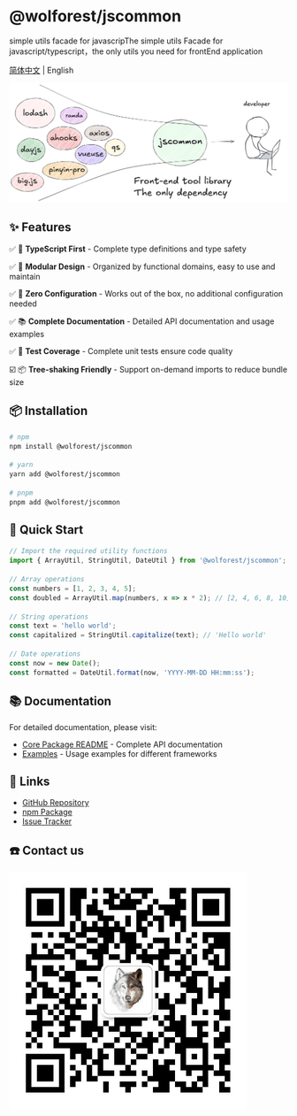 # @wolforest/jscommon

simple utils facade for javascripThe simple utils Facade for javascript/typescript，the only utils you need for frontEnd application

[简体中文](./README.zh_CN.md) | English

![](/design_en.png)

## ✨ Features

✅ 🔧 **TypeScript First** - Complete type definitions and type safety

✅ 🎯 **Modular Design** - Organized by functional domains, easy to use and maintain

✅ 🚀 **Zero Configuration** - Works out of the box, no additional configuration needed

✅ 📚 **Complete Documentation** - Detailed API documentation and usage examples

✅ 🧪 **Test Coverage** - Complete unit tests ensure code quality

☑️ 📦 **Tree-shaking Friendly** - Support on-demand imports to reduce bundle size


## 📦 Installation

```bash
# npm
npm install @wolforest/jscommon

# yarn
yarn add @wolforest/jscommon

# pnpm
pnpm add @wolforest/jscommon
```

## 🚀 Quick Start

```typescript
// Import the required utility functions
import { ArrayUtil, StringUtil, DateUtil } from '@wolforest/jscommon';

// Array operations
const numbers = [1, 2, 3, 4, 5];
const doubled = ArrayUtil.map(numbers, x => x * 2); // [2, 4, 6, 8, 10]

// String operations
const text = 'hello world';
const capitalized = StringUtil.capitalize(text); // 'Hello world'

// Date operations
const now = new Date();
const formatted = DateUtil.format(now, 'YYYY-MM-DD HH:mm:ss');
```

## 📚 Documentation

For detailed documentation, please visit:
- [Core Package README](./packages/core/README.md) - Complete API documentation
- [Examples](./examples/) - Usage examples for different frameworks

## 🔗 Links

- [GitHub Repository](https://github.com/wolforest/jscommon)
- [npm Package](https://www.npmjs.com/package/@wolforest/jscommon)
- [Issue Tracker](https://github.com/wolforest/jscommon/issues)

## ☎️ Contact us

![](/qr_code_for_team.png)